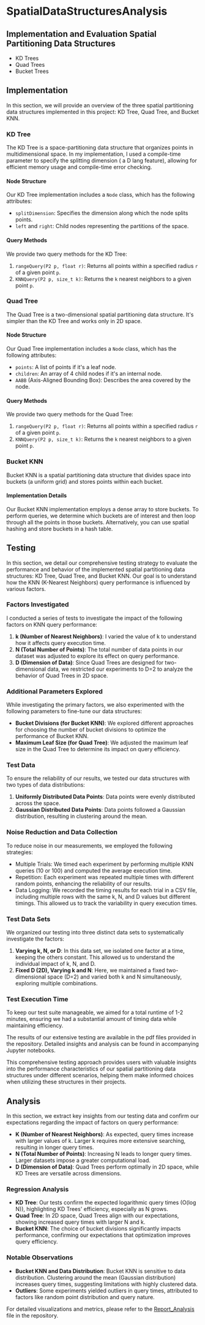 # SpatialDataStructuresAnalysis

## Implementation and Evaluation Spatial Partitioning Data Structures

* KD Trees
* Quad Trees
* Bucket Trees

## Implementation

In this section, we will provide an overview of the three spatial partitioning data structures implemented in this project: KD Tree, Quad Tree, and Bucket KNN.

### KD Tree

The KD Tree is a space-partitioning data structure that organizes points in multidimensional space. In my implementation, I used a compile-time parameter to specify the splitting dimension ( a D lang feature), allowing for efficient memory usage and compile-time error checking.

#### Node Structure

Our KD Tree implementation includes a `Node` class, which has the following attributes:

- `splitDimension`: Specifies the dimension along which the node splits points.
- `left` and `right`: Child nodes representing the partitions of the space.

#### Query Methods

We provide two query methods for the KD Tree:

1. `rangeQuery(P2 p, float r)`: Returns all points within a specified radius `r` of a given point `p`.
2. `KNNQuery(P2 p, size_t k)`: Returns the `k` nearest neighbors to a given point `p`.

### Quad Tree

The Quad Tree is a two-dimensional spatial partitioning data structure. It's simpler than the KD Tree and works only in 2D space.

#### Node Structure

Our Quad Tree implementation includes a `Node` class, which has the following attributes:

- `points`: A list of points if it's a leaf node.
- `children`: An array of 4 child nodes if it's an internal node.
- `AABB` (Axis-Aligned Bounding Box): Describes the area covered by the node.

#### Query Methods

We provide two query methods for the Quad Tree:

1. `rangeQuery(P2 p, float r)`: Returns all points within a specified radius `r` of a given point `p`.
2. `KNNQuery(P2 p, size_t k)`: Returns the `k` nearest neighbors to a given point `p`.

### Bucket KNN

Bucket KNN is a spatial partitioning data structure that divides space into buckets (a uniform grid) and stores points within each bucket.

#### Implementation Details

Our Bucket KNN implementation employs a dense array to store buckets. To perform queries, we determine which buckets are of interest and then loop through all the points in those buckets. Alternatively, you can use spatial hashing and store buckets in a hash table.

## Testing

In this section, we detail our comprehensive testing strategy to evaluate the performance and behavior of the implemented spatial partitioning data structures: KD Tree, Quad Tree, and Bucket KNN. Our goal is to understand how the KNN (K-Nearest Neighbors) query performance is influenced by various factors.

### Factors Investigated

I conducted a series of tests to investigate the impact of the following factors on KNN query performance:

1. **k (Number of Nearest Neighbors)**: I varied the value of k to understand how it affects query execution time.
2. **N (Total Number of Points)**: The total number of data points in our dataset was adjusted to explore its effect on query performance.
3. **D (Dimension of Data)**: Since Quad Trees are designed for two-dimensional data, we restricted our experiments to D=2 to analyze the behavior of Quad Trees in 2D space.

### Additional Parameters Explored

While investigating the primary factors, we also experimented with the following parameters to fine-tune our data structures:

- **Bucket Divisions (for Bucket KNN)**: We explored different approaches for choosing the number of bucket divisions to optimize the performance of Bucket KNN.
- **Maximum Leaf Size (for Quad Tree)**: We adjusted the maximum leaf size in the Quad Tree to determine its impact on query efficiency.

### Test Data

To ensure the reliability of our results, we tested our data structures with two types of data distributions:

1. **Uniformly Distributed Data Points**: Data points were evenly distributed across the space.
2. **Gaussian Distributed Data Points**: Data points followed a Gaussian distribution, resulting in clustering around the mean.

### Noise Reduction and Data Collection

To reduce noise in our measurements, we employed the following strategies:

- Multiple Trials: We timed each experiment by performing multiple KNN queries (10 or 100) and computed the average execution time.
- Repetition: Each experiment was repeated multiple times with different random points, enhancing the reliability of our results.
- Data Logging: We recorded the timing results for each trial in a CSV file, including multiple rows with the same k, N, and D values but different timings. This allowed us to track the variability in query execution times.

### Test Data Sets

We organized our testing into three distinct data sets to systematically investigate the factors:

1. **Varying k, N, or D**: In this data set, we isolated one factor at a time, keeping the others constant. This allowed us to understand the individual impact of k, N, and D.
2. **Fixed D (2D), Varying k and N**: Here, we maintained a fixed two-dimensional space (D=2) and varied both k and N simultaneously, exploring multiple combinations.

### Test Execution Time

To keep our test suite manageable, we aimed for a total runtime of 1-2 minutes, ensuring we had a substantial amount of timing data while maintaining efficiency.

The results of our extensive testing are available in the pdf files provided in the repository. Detailed insights and analysis can be found in accompanying Jupyter notebooks.

This comprehensive testing approach provides users with valuable insights into the performance characteristics of our spatial partitioning data structures under different scenarios, helping them make informed choices when utilizing these structures in their projects.

## Analysis

In this section, we extract key insights from our testing data and confirm our expectations regarding the impact of factors on query performance:

- **K (Number of Nearest Neighbors)**: As expected, query times increase with larger values of k. Larger k requires more extensive searching, resulting in longer query times.
- **N (Total Number of Points)**: Increasing N leads to longer query times. Larger datasets impose a greater computational load.
- **D (Dimension of Data)**: Quad Trees perform optimally in 2D space, while KD Trees are versatile across dimensions.

### Regression Analysis

- **KD Tree**: Our tests confirm the expected logarithmic query times (O(log N)), highlighting KD Trees' efficiency, especially as N grows.
- **Quad Tree**: In 2D space, Quad Trees align with our expectations, showing increased query times with larger N and k.
- **Bucket KNN**: The choice of bucket divisions significantly impacts performance, confirming our expectations that optimization improves query efficiency.

### Notable Observations

- **Bucket KNN and Data Distribution**: Bucket KNN is sensitive to data distribution. Clustering around the mean (Gaussian distribution) increases query times, suggesting limitations with highly clustered data.
- **Outliers**: Some experiments yielded outliers in query times, attributed to factors like random point distribution and query nature.

For detailed visualizations and metrics, please refer to the [Report_Analysis](https://github.com/gloriadukuzeyesu/SpatialDataStructuresAnalysis/blob/main/Report_Analysis.pdf) file in the repository. 

